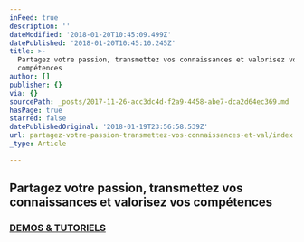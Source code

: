 ```yaml
---
inFeed: true
description: ''
dateModified: '2018-01-20T10:45:09.499Z'
datePublished: '2018-01-20T10:45:10.245Z'
title: >-
  Partagez votre passion, transmettez vos connaissances et valorisez vos
  compétences
author: []
publisher: {}
via: {}
sourcePath: _posts/2017-11-26-acc3dc4d-f2a9-4458-abe7-dca2d64ec369.md
hasPage: true
starred: false
datePublishedOriginal: '2018-01-19T23:56:58.539Z'
url: partagez-votre-passion-transmettez-vos-connaissances-et-val/index.html
_type: Article

---
```

## Partagez votre passion, transmettez vos connaissances et valorisez vos compétences

### [DEMOS & TUTORIELS][0]

[0]: https://cyboolo-demo.netlify.com/